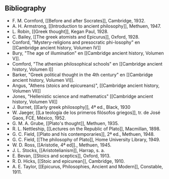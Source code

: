 ## Bibliography

- F. M. Cornford, [[Before and after Socrates]], Cambridge, 1932.
- A. H. Armstrong, [[Introduction to ancient philosophy]], Methuen, 1947.
- L. Robin, [[Greek thought]], Kegan Paul, 1928.
- C. Bailey, [[The greek atomists and Epicurus]], Oxford, 1928.
- Conford, "Mystery-religions and presocratic phi-losophy" en [[Cambridge ancient history, Volumen IV]]
- Bury, "The age of illumination" en [[Cambridge ancient history, Volumen V]].
- Comford, "The athenian philosophical schools" en [[Cambridge ancient history, Volumen I]]
- Barker, "Greek political thought in the 4th century" en [[Cambridge ancient history, Volumen VI]].
- Angus, "Athens (stoics and epicureans)", [[Cambridge ancient history, Volumen VII]]
- Jones, "Hellenistic science and mathematics" [[Cambridge ancient history, Volumen VII]]
- J. Burnet, [[Early greek philosophy]], 4ª ed., Black, 1930
- W. Jaeger, [[La teología de los primeros filósofos griegos]], tr. de José Gaos, FCE, México, 1952.
- G. M. A. Grube, [[Plato's thought]], Methuen, 1935.
- R. L. Nettleship, [[Lectures on the Republic of Plato]], Macmillan, 1898.
- G. C. Field, [[Plato and his contemporaries]], 2ª ed., Methuen, 1948.
- G. C. Field, [[The philosophy of Plato]], Home University Library, 1949.
- W. D. Ross, [[Aristotle, 4ª ed]]., Methuen, 1945.
- J. L. Stocks, [[Aristotelianism]], Harrap, s. a.
- E. Bevan, [[Stoics and sceptics]], Oxford, 1913.
- R. D. Hicks, [[Stoic and epicurean]], Cambridge, 1910.
- A. E. Taylor, [[Epicurus, Philosophies, Ancient and Modern]], Constable, 1911.
